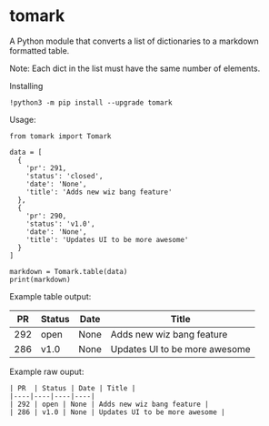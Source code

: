 # tomark

A Python module that converts a list of dictionaries to a markdown formatted table.

Note: Each dict in the list must have the same number of elements.

Installing

`!python3 -m pip install --upgrade tomark`

Usage:

```
from tomark import Tomark

data = [
  {
    'pr': 291, 
    'status': 'closed', 
    'date': 'None', 
    'title': 'Adds new wiz bang feature'
  },
  {
    'pr': 290, 
    'status': 'v1.0', 
    'date': 'None', 
    'title': 'Updates UI to be more awesome'
  }
]

markdown = Tomark.table(data)
print(markdown)
```

Example table output:

| PR  | Status | Date | Title |
|----|----|----|----|
| 292 | open | None | Adds new wiz bang feature |
| 286 | v1.0 | None | Updates UI to be more awesome |

Example raw ouput:

```
| PR  | Status | Date | Title |
|----|----|----|----|
| 292 | open | None | Adds new wiz bang feature |
| 286 | v1.0 | None | Updates UI to be more awesome |

```
